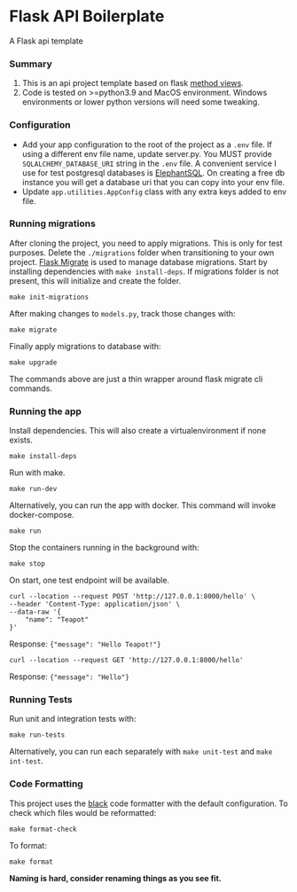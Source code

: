 # Flask API Boilerplate
A Flask api template

### Summary
1. This is an api project template based on flask [method views](https://flask.palletsprojects.com/en/2.0.x/views/).
2. Code is tested on >=python3.9 and MacOS environment. Windows environments or lower python versions will need some tweaking.

### Configuration
- Add your app configuration to the root of the project as a `.env` file. If using a different env file name, update server.py. You MUST provide `SQLALCHEMY_DATABASE_URI` string in the `.env` file. A convenient service I use for test postgresql databases is [ElephantSQL](https://www.elephantsql.com/). On creating a free db instance you will get a database uri that you can copy into your env file.
- Update `app.utilities.AppConfig` class with any extra keys added to env file.

### Running migrations
After cloning the project, you need to apply migrations. This is only for test purposes. Delete the `./migrations` folder when transitioning to your own project.
[Flask Migrate](https://flask-migrate.readthedocs.io/en/latest/) is used to manage database migrations.
Start by installing dependencies with `make install-deps`.
If migrations folder is not present, this will initialize and create the folder.
```
make init-migrations
```
After making changes to `models.py`, track those changes with:
```
make migrate
```
Finally apply migrations to database with:
```
make upgrade
```
The commands above are just a thin wrapper around flask migrate cli commands.


### Running the app
Install dependencies. This will also create a virtualenvironment if none exists.  
```
make install-deps
```  

Run with make.
```
make run-dev
```

Alternatively, you can run  the app with docker. This command will invoke docker-compose.
```
make run
```

Stop the containers running in the background with:
```
make stop
```

On start, one test endpoint will be available.
```
curl --location --request POST 'http://127.0.0.1:8000/hello' \
--header 'Content-Type: application/json' \
--data-raw '{
    "name": "Teapot"
}'
```
Response: `{"message": "Hello Teapot!"}`

```
curl --location --request GET 'http://127.0.0.1:8000/hello'
```
Response: `{"message": "Hello"}`

### Running Tests
Run unit and integration tests with:
```
make run-tests
```

Alternatively, you can run each separately with `make unit-test` and `make int-test`.

### Code Formatting
This project uses the [black](https://black.readthedocs.io/en/stable/) code formatter with the default configuration.
To check which files would be reformatted:  

```
make format-check
```  

To format:
```
make format
```  


**Naming is hard, consider renaming things as you see fit.**